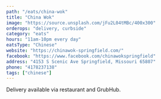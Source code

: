 ```yaml
---
path: "/eats/china-wok"
title: "China Wok"
image: "https://source.unsplash.com/jFu2L04tMBc/400x300"
orderops: "delivery, curbside"
category: "eats"
hours: "11am-10pm every day"
eatsType: "Chinese"
website: "https://chinawok-springfield.com/"
facebook: "https://www.facebook.com/chinawokspringfield"
address: "4153 S Scenic Ave Springfield, Missouri 65807"
phone: "4178237138"
tags: ["chinese"]
---
```


Delivery available via restaurant and GrubHub.
